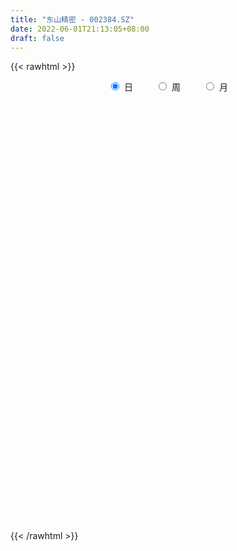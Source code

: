 ```yaml
---
title: "东山精密 - 002384.SZ"
date: 2022-06-01T21:13:05+08:00
draft: false
---
```

{{< rawhtml >}}
    <div style="text-align: center">
        <label style="padding: 1rem;"><input style="margin-right: .5rem" type="radio" name="period" value="D" checked onclick="period_change(this)">日</label>
        <label style="padding: 1rem;"><input style="margin-right: .5rem" type="radio" name="period" value="W" onclick="period_change(this)">周</label>
        <label style="padding: 1rem;"><input style="margin-right: .5rem" type="radio" name="period" value="M" onclick="period_change(this)">月</label>
    </div>
    <div id="chart" style="height: 700px;"></div> 
    <script type="text/javascript">
        const D_v = [198662.5,288540.78,619956.8100000001,341932.57,351159.33,335379.07,293529.84,438047.94,290719.96,234683.95,244932.87,282257.66,324638.08,291861.47,192128.04,180100.02,173925.7,169343.27,203703.72,229876.27,304266.25,228424.04,656226.0600000001,1272091.21,1155955.5900000001,498363.39,461861.97,376707.1,262296.78,492707.25,304086.35,341713.15,274698.94,421248.92,480503.87,577345.04,413811.19,280490.23,240449.95,208298.14,415980.15,373210.34,460531.13,315604.73,271796.13,280852.42,371122.35,310437.75,455924.62,344573.28,344700.44,269664.65,188102.22,218710.24,142734.32,199896.95,196031.15,419319.91,375969.08,282713.65,183970.27,207582.1,185273.47,138983.3,173350.88,159879.07,121913.71,150873.87,176352.4,207564.21,205069.52,223773.35,193091.39,118404.69,117046.01,137199.92,156657.14,344529.67,424513.58,207068.92,348498.73,232924.19,288911.59,212724.76,231740.36,256113.53,488830.3,659271.89,596842.5699999999,374669.69,339450.78,203796.68,242679.64,258232.59,294235.38,159215.34,261949.22,171520.7,220945.56,209111.1,123713.76,142311.97,133351.02,139741.89,758773.53,865487.95,391525.31,308675.87,476148.32,527787.61,387511.57,644764.54,2071194.75,1310198.98,798609.84,768593.0699999999,596826.09,537080.61,577327.7,385338.33,422400.62,471505.37,359431.94,467476.01,420356.97,252454.02,323451.87,395361.21,346885.72,279142.9,206881.94,300468.62,193224.59,272257.49,849153.37,622002.6899999999,674330.24,537715.34,365072.48,373879.3,546055.76,369861.45,353903.47,254749.39,384170.23,477643.97,387618.6,421954.11,327821.54,227137.97,283512.47,243772.88,193526.44,303053.96,383150.83,306030.94,140416.88,173472.21,232713.38,186703.65,160451.0,154509.99,212236.53,456028.16,259542.25,281695.18,184728.63,177905.0,103985.18,149468.84,160215.62,313693.68,227628.58,266645.17,204437.71,140624.61,184112.06,204315.94,114840.5,141129.8,170967.32,131310.66,438796.81,292686.2,281997.0,288682.55,186341.16,159082.47,195995.65,348184.44,380352.99,287495.21,273585.75,288129.07,250923.64,214336.01,219745.27,199783.21,307108.43,377876.36,468604.45,454819.71,261881.15,174324.38,317351.93,161520.64,142967.25,111291.29,296503.01,196090.14,165410.08,224432.21,260075.74,341143.43,215649.87,251272.77,218541.72,149861.87,154031.19,138928.51,140613.57,130238.03,208777.44,320877.35,277559.36,414785.2,322919.42,299697.57,311622.8,244112.57,165706.45,128366.51,175312.14,216580.1,386014.72,183188.87,133852.56,174193.83,208687.89,175633.06,144287.8,224540.62,149327.5,410351.3,266335.76,345155.4,205539.73,205124.09,672066.59,538458.27]
const D_histogram = [0.0,0.0336574359,0.1157789548,0.1513196165,0.1897391602,0.2173632711,0.2229396058,0.2437438976,0.2343474957,0.1983541228,0.1852305538,0.1708292812,0.1610726388,0.1054744089,0.0663649501,0.0058318209,-0.026863768,-0.0625638334,-0.0600338493,-0.0862448159,-0.0939720546,-0.1187041396,-0.0185359183,0.1420089436,0.2472007237,0.3027243348,0.2822390255,0.2285130778,0.1556163227,0.054476233,0.0011511378,-0.0600635311,-0.0942934293,-0.0892809503,-0.1226045448,-0.0674234626,-0.0579471217,-0.0939919492,-0.1158257187,-0.113354888,-0.0616343915,-0.0122484339,-0.0083681784,-0.0255362323,-0.081104021,-0.1033971975,-0.1232136592,-0.1956794911,-0.133526937,-0.0799348973,-0.0292302045,-0.0397243679,-0.03050023,-0.0578324957,-0.0739659839,-0.094191324,-0.1125155475,-0.0505736063,-0.0652604874,-0.1021692884,-0.1151007818,-0.14907778,-0.1877430178,-0.2090230074,-0.220367029,-0.1886485531,-0.1624427601,-0.1579264902,-0.1611380073,-0.1833355952,-0.1788375462,-0.1242501923,-0.0721168556,-0.045788202,-0.0196784853,0.0049701425,0.0331431282,0.1047305336,0.1657144621,0.1979706391,0.238158453,0.2098305334,0.2078499298,0.1684065704,0.1646020322,0.154241547,0.1967612079,0.184232041,0.2146556061,0.2112047637,0.1198512489,0.0602425655,0.0171366415,-0.0051087502,-0.0360757395,-0.0631455728,-0.1372639083,-0.179875355,-0.2249840482,-0.2081537302,-0.2007723363,-0.2158352818,-0.2009265128,-0.188615473,-0.0466837244,0.0185481917,0.0201189425,0.0225032167,0.0743607157,0.1141340065,0.1427116803,0.2894459515,0.4489180692,0.5604041607,0.6219284482,0.6360077598,0.5696604042,0.5067751461,0.4347996602,0.3465069639,0.2773527112,0.1644748508,0.0922755632,0.0619108411,0.005611038,-0.0595385949,-0.1311514141,-0.2250984328,-0.2848483575,-0.3308699688,-0.3478895215,-0.39099476,-0.4058177156,-0.4171663156,-0.3718228771,-0.2573757705,-0.1082196017,0.0021505155,0.0664651855,0.106686521,0.1811472997,0.1942567433,0.1403407941,0.0667046009,0.1005643868,0.129596947,0.1199632215,0.1392944735,0.0988683592,0.0464938837,-0.0266844214,-0.0413584934,-0.0535994571,-0.053340714,-0.1140624631,-0.1948844348,-0.2351224098,-0.2383434163,-0.3050810202,-0.3072420278,-0.3210827865,-0.3050489271,-0.2225722413,-0.243303793,-0.2881541729,-0.2966124498,-0.2958194877,-0.2375412331,-0.251045094,-0.2150867278,-0.2158915371,-0.1351817507,-0.1049440543,-0.1370433327,-0.0747547852,-0.0183037982,-0.0482012967,-0.0507711365,-0.0002242047,0.026082857,0.0651144554,0.0435566665,-0.0328155019,-0.1062807278,-0.0870385119,-0.117713073,-0.117809596,-0.1188884776,-0.1011102557,-0.1366701203,-0.1958275387,-0.2145356789,-0.254284561,-0.2783928625,-0.273568871,-0.2387528623,-0.2170518634,-0.2163393518,-0.2672550623,-0.23110398,-0.0677209955,-0.0078623746,0.0605704095,0.1051248356,0.1793626234,0.2047254087,0.1931908833,0.181668535,0.1384349484,0.1538574233,0.1180932147,0.0780170872,0.0218451333,0.0114481254,0.0111156033,-0.0575832639,-0.0581866046,-0.0593407527,-0.0255446693,-0.0194191307,0.0182257969,0.0404263321,0.0516906928,0.0458195116,0.0351550397,-0.0724849927,-0.1272476995,-0.1144364929,-0.0635110871,0.0355821399,0.0944962774,0.0993961218,0.1095244036,0.1247019056,0.1872748518,0.2164969023,0.2259808322,0.2054884788,0.2031895332,0.1959968517,0.1792854407,0.1972804148,0.197345112,0.1806128651,0.1397782116,0.1418182181,0.1371158727,0.127483365,0.2260178538,0.2552044518]
const D_fast = [0.0,0.0420717949,0.1531380525,0.2265086183,0.3123629521,0.3943278808,0.4556391169,0.5373793831,0.5865698552,0.600165013,0.6333490823,0.6616551301,0.6921666474,0.6629370198,0.6404187984,0.5813436245,0.5419320936,0.4905910698,0.4781125916,0.4303404211,0.3991201687,0.3447120488,0.4402462905,0.6362933883,0.8032853493,0.9344900442,0.9845644912,0.987966813,0.9539741385,0.8664531071,0.8134157963,0.7371852446,0.6793819891,0.6620742306,0.5980994998,0.6364247164,0.6314142768,0.571871462,0.5210812628,0.4952133716,0.5315252702,0.5778491193,0.5796373303,0.5560852182,0.4802414243,0.4320989484,0.3814790719,0.2600933672,0.288864187,0.3224725024,0.3658696441,0.3454443887,0.3470434692,0.3052530795,0.2706280953,0.2268549242,0.1804018138,0.2297003534,0.1986983505,0.1362472274,0.0945405386,0.0232940954,-0.0623068968,-0.1358426383,-0.2022784172,-0.2177220796,-0.2321269765,-0.2670923292,-0.3105883481,-0.3786198348,-0.4188311724,-0.3953063665,-0.3612022438,-0.3463206406,-0.3251305453,-0.2992393818,-0.2627806141,-0.1650105753,-0.0625980313,0.0191508055,0.1188782326,0.1430079463,0.1929898252,0.1956481084,0.2329940783,0.2611939798,0.3529039427,0.3864327861,0.4705202527,0.5198706012,0.4584798987,0.4139318566,0.375110093,0.3515875137,0.3116015895,0.2687453631,0.1603110504,0.072730765,-0.0286239403,-0.0638320547,-0.106643745,-0.1756655109,-0.21098837,-0.2458311985,-0.115570381,-0.045701417,-0.0391009305,-0.0310908522,0.0393568258,0.1076636182,0.171919212,0.3910149712,0.6627166061,0.9143037377,1.1313101373,1.3043913889,1.3804591344,1.4442676627,1.4809920919,1.4793261366,1.4795100617,1.407750914,1.3586205173,1.3437335053,1.2888364618,1.2088021802,1.1044015074,0.9541798805,0.8232178664,0.694478763,0.5904868299,0.4496329013,0.3333555169,0.2177153379,0.1701030572,0.2202062211,0.3423074895,0.4532152356,0.534146202,0.6010391677,0.7207867714,0.7824604008,0.76362965,0.7066696071,0.7656704897,0.8271022867,0.8474593665,0.9016142369,0.8859052124,0.8451542078,0.7653047974,0.740291102,0.714650274,0.7015738387,0.6123364738,0.4827933934,0.3837748159,0.3209679553,0.1779600964,0.0989885819,0.0048771265,-0.0553512459,-0.0285176203,-0.1100751203,-0.2269640434,-0.3095754328,-0.3827373427,-0.3838443963,-0.4601095307,-0.4779228465,-0.5327005401,-0.4857861913,-0.4817845085,-0.5481446201,-0.5045447689,-0.4526697314,-0.494617554,-0.509880178,-0.4593892974,-0.4265615214,-0.3712513092,-0.3819199314,-0.4664959753,-0.5665313831,-0.5690487952,-0.6291516246,-0.6587005465,-0.6895015475,-0.6970008896,-0.7667282843,-0.8748425874,-0.9471846472,-1.0505046696,-1.1442111867,-1.207779413,-1.2326516198,-1.2652135868,-1.3185859131,-1.4363153892,-1.4579403019,-1.3114875663,-1.253594539,-1.1700191526,-1.0991835175,-0.980105074,-0.9035609364,-0.866797741,-0.8329029556,-0.8415278051,-0.7876409743,-0.7938818793,-0.814453735,-0.8651644056,-0.8726993822,-0.8702530033,-0.9533476866,-0.9684976784,-0.9844870147,-0.9570770986,-0.9558063426,-0.9136049658,-0.8812978476,-0.8571108138,-0.851527117,-0.853402829,-0.9791641096,-1.0657387413,-1.0815366579,-1.0464890239,-0.9385002619,-0.8559620551,-0.8262131802,-0.7887037975,-0.7423508191,-0.63295916,-0.5496128839,-0.4836337459,-0.4527539797,-0.404255542,-0.3624490106,-0.3343390613,-0.2670239836,-0.2176230083,-0.189202039,-0.1950921395,-0.1575975785,-0.1280209557,-0.1057826222,0.04925633,0.1422440409]
const D_slow = [0.0,0.008414359,0.0373590977,0.0751890018,0.1226237919,0.1769646096,0.2326995111,0.2936354855,0.3522223594,0.4018108901,0.4481185286,0.4908258489,0.5310940086,0.5574626108,0.5740538483,0.5755118036,0.5687958616,0.5531549032,0.5381464409,0.5165852369,0.4930922233,0.4634161884,0.4587822088,0.4942844447,0.5560846256,0.6317657093,0.7023254657,0.7594537352,0.7983578158,0.8119768741,0.8122646585,0.7972487757,0.7736754184,0.7513551809,0.7207040446,0.703848179,0.6893613986,0.6658634113,0.6369069816,0.6085682596,0.5931596617,0.5900975532,0.5880055086,0.5816214506,0.5613454453,0.5354961459,0.5046927311,0.4557728583,0.4223911241,0.4024073997,0.3950998486,0.3851687566,0.3775436991,0.3630855752,0.3445940792,0.3210462482,0.2929173613,0.2802739598,0.2639588379,0.2384165158,0.2096413204,0.1723718754,0.1254361209,0.0731803691,0.0180886118,-0.0290735264,-0.0696842165,-0.109165839,-0.1494503408,-0.1952842396,-0.2399936262,-0.2710561742,-0.2890853881,-0.3005324386,-0.30545206,-0.3042095243,-0.2959237423,-0.2697411089,-0.2283124934,-0.1788198336,-0.1192802204,-0.066822587,-0.0148601046,0.027241538,0.0683920461,0.1069524328,0.1561427348,0.202200745,0.2558646466,0.3086658375,0.3386286497,0.3536892911,0.3579734515,0.3566962639,0.347677329,0.3318909358,0.2975749588,0.25260612,0.196360108,0.1443216754,0.0941285913,0.0401697709,-0.0100618573,-0.0572157255,-0.0688866566,-0.0642496087,-0.0592198731,-0.0535940689,-0.03500389,-0.0064703883,0.0292075317,0.1015690196,0.2137985369,0.3538995771,0.5093816891,0.6683836291,0.8107987301,0.9374925167,1.0461924317,1.1328191727,1.2021573505,1.2432760632,1.266344954,1.2818226643,1.2832254238,1.2683407751,1.2355529215,1.1792783133,1.1080662239,1.0253487317,0.9383763514,0.8406276614,0.7391732325,0.6348816536,0.5419259343,0.4775819916,0.4505270912,0.4510647201,0.4676810165,0.4943526467,0.5396394716,0.5882036575,0.623288856,0.6399650062,0.6651061029,0.6975053397,0.727496145,0.7623197634,0.7870368532,0.7986603241,0.7919892188,0.7816495954,0.7682497311,0.7549145526,0.7263989369,0.6776778282,0.6188972257,0.5593113716,0.4830411166,0.4062306096,0.325959913,0.2496976812,0.1940546209,0.1332286727,0.0611901295,-0.012962983,-0.0869178549,-0.1463031632,-0.2090644367,-0.2628361187,-0.316809003,-0.3506044406,-0.3768404542,-0.4111012874,-0.4297899837,-0.4343659332,-0.4464162574,-0.4591090415,-0.4591650927,-0.4526443784,-0.4363657646,-0.4254765979,-0.4336804734,-0.4602506553,-0.4820102833,-0.5114385516,-0.5408909506,-0.57061307,-0.5958906339,-0.630058164,-0.6790150486,-0.7326489684,-0.7962201086,-0.8658183242,-0.934210542,-0.9938987576,-1.0481617234,-1.1022465613,-1.1690603269,-1.2268363219,-1.2437665708,-1.2457321644,-1.2305895621,-1.2043083532,-1.1594676973,-1.1082863451,-1.0599886243,-1.0145714906,-0.9799627535,-0.9414983976,-0.911975094,-0.8924708222,-0.8870095388,-0.8841475075,-0.8813686067,-0.8957644227,-0.9103110738,-0.925146262,-0.9315324293,-0.936387212,-0.9318307627,-0.9217241797,-0.9088015065,-0.8973466286,-0.8885578687,-0.9066791169,-0.9384910418,-0.967100165,-0.9829779368,-0.9740824018,-0.9504583325,-0.925609302,-0.8982282011,-0.8670527247,-0.8202340117,-0.7661097862,-0.7096145781,-0.6582424584,-0.6074450751,-0.5584458622,-0.513624502,-0.4643043983,-0.4149681203,-0.3698149041,-0.3348703512,-0.2994157966,-0.2651368285,-0.2332659872,-0.1767615238,-0.1129604108]
const D_data = [['2021-05-21', 16.459, 16.0709, 16.051, 16.5585],['2021-05-24', 16.041, 16.5983, 15.9714, 16.6381],['2021-05-25', 16.6679, 17.5834, 16.658, 17.7924],['2021-05-26', 17.872, 17.4342, 17.3645, 17.872],['2021-05-27', 17.5237, 17.8222, 17.3744, 17.8919],['2021-05-28', 17.7327, 18.0511, 17.6531, 18.1904],['2021-05-31', 18.2103, 18.071, 17.9018, 18.3795],['2021-06-01', 17.9417, 18.5586, 17.6929, 18.7079],['2021-06-02', 18.4691, 18.4492, 18.3297, 18.7676],['2021-06-03', 18.489, 18.2203, 18.1904, 18.6482],['2021-06-04', 18.1904, 18.5885, 18.071, 18.7079],['2021-06-07', 18.688, 18.7079, 18.6581, 19.4045],['2021-06-08', 18.7477, 18.9069, 18.6084, 19.3248],['2021-06-09', 18.9169, 18.3397, 18.1208, 18.9467],['2021-06-10', 18.3397, 18.4392, 18.2203, 18.5288],['2021-06-11', 18.3894, 18.0113, 17.9218, 18.5288],['2021-06-15', 17.9118, 18.1805, 17.8919, 18.5387],['2021-06-16', 18.3098, 18.0014, 17.9715, 18.5487],['2021-06-17', 18.2004, 18.4193, 18.0014, 18.4989],['2021-06-18', 18.3994, 18.0113, 17.9417, 18.4591],['2021-06-21', 17.9218, 18.1506, 17.5237, 18.2203],['2021-06-22', 18.1805, 17.8322, 17.7924, 18.2004],['2021-06-23', 17.7725, 19.6134, 17.7526, 19.6134],['2021-06-24', 20.1309, 21.1956, 19.703, 21.3449],['2021-06-25', 20.9966, 21.4544, 20.7777, 22.4196],['2021-06-28', 21.7131, 21.5738, 21.3051, 21.7728],['2021-06-29', 21.5738, 21.0464, 20.9568, 21.5738],['2021-06-30', 21.126, 20.7379, 20.5687, 21.2951],['2021-07-01', 20.9966, 20.4195, 20.4095, 21.116],['2021-07-02', 20.4195, 19.7925, 19.6035, 20.5787],['2021-07-05', 19.8522, 20.111, 19.6134, 20.3],['2021-07-06', 19.9518, 19.7925, 19.4144, 20.2304],['2021-07-07', 19.6831, 19.9219, 19.504, 20.1508],['2021-07-08', 20.1508, 20.3697, 20.111, 20.8175],['2021-07-09', 20.6881, 19.8323, 19.7627, 20.7279],['2021-07-12', 19.8323, 21.0265, 19.8323, 21.1459],['2021-07-13', 20.8971, 20.6782, 20.2801, 20.8971],['2021-07-14', 20.6782, 20.0712, 20.0513, 20.6782],['2021-07-15', 19.8821, 20.101, 19.494, 20.2901],['2021-07-16', 20.05, 20.35, 19.81, 20.38],['2021-07-19', 20.15, 21.13, 20.1, 21.29],['2021-07-20', 20.76, 21.43, 20.7, 21.59],['2021-07-21', 21.36, 21.08, 20.81, 21.94],['2021-07-22', 21.03, 20.85, 20.64, 21.4],['2021-07-23', 20.75, 20.21, 20.15, 20.88],['2021-07-26', 20.35, 20.42, 19.8, 20.66],['2021-07-27', 20.49, 20.32, 20.2, 21.19],['2021-07-28', 19.91, 19.35, 18.92, 20.1],['2021-07-29', 19.79, 20.94, 19.78, 21.09],['2021-07-30', 20.9, 21.12, 20.51, 21.29],['2021-08-02', 20.89, 21.38, 20.7, 21.45],['2021-08-03', 21.39, 20.75, 20.57, 21.39],['2021-08-04', 20.61, 21.02, 20.6, 21.05],['2021-08-05', 20.86, 20.53, 20.35, 20.99],['2021-08-06', 20.41, 20.55, 20.12, 20.66],['2021-08-09', 20.5, 20.38, 20.18, 20.68],['2021-08-10', 20.35, 20.26, 19.95, 20.52],['2021-08-11', 20.14, 21.36, 20.0, 21.66],['2021-08-12', 20.9, 20.52, 20.38, 20.95],['2021-08-13', 20.3, 20.07, 19.99, 20.42],['2021-08-16', 20.15, 20.18, 20.0, 20.36],['2021-08-17', 20.1, 19.71, 19.62, 20.28],['2021-08-18', 19.65, 19.34, 19.24, 19.84],['2021-08-19', 19.34, 19.25, 19.16, 19.62],['2021-08-20', 19.26, 19.12, 18.91, 19.38],['2021-08-23', 19.12, 19.55, 19.12, 19.75],['2021-08-24', 19.85, 19.49, 19.4, 19.88],['2021-08-25', 19.5, 19.16, 19.1, 19.54],['2021-08-26', 19.12, 18.92, 18.87, 19.33],['2021-08-27', 18.9, 18.45, 18.41, 18.9],['2021-08-30', 18.43, 18.56, 18.15, 18.74],['2021-08-31', 18.55, 19.19, 18.43, 19.24],['2021-09-01', 19.31, 19.33, 19.09, 19.46],['2021-09-02', 19.2, 19.13, 19.01, 19.43],['2021-09-03', 19.12, 19.2, 19.09, 19.5],['2021-09-06', 19.11, 19.27, 19.0, 19.35],['2021-09-07', 19.26, 19.43, 19.1, 19.5],['2021-09-08', 19.43, 20.26, 19.35, 20.3],['2021-09-09', 20.3, 20.56, 20.02, 21.25],['2021-09-10', 20.47, 20.57, 20.26, 20.69],['2021-09-13', 20.52, 21.02, 20.45, 21.2],['2021-09-14', 20.98, 20.36, 20.25, 21.11],['2021-09-15', 20.37, 20.77, 19.9, 21.07],['2021-09-16', 20.81, 20.34, 20.3, 20.96],['2021-09-17', 20.16, 20.81, 20.15, 20.98],['2021-09-22', 20.52, 20.83, 20.5, 21.25],['2021-09-23', 20.85, 21.74, 20.81, 21.88],['2021-09-24', 21.76, 21.31, 21.26, 22.4],['2021-09-27', 21.46, 22.09, 21.46, 22.22],['2021-09-28', 21.88, 21.95, 21.4, 22.09],['2021-09-29', 21.58, 20.77, 20.73, 21.67],['2021-09-30', 20.89, 20.88, 20.78, 21.42],['2021-10-08', 21.18, 20.89, 20.63, 21.62],['2021-10-11', 20.91, 21.03, 20.85, 21.47],['2021-10-12', 20.99, 20.81, 20.05, 20.99],['2021-10-13', 20.76, 20.71, 20.15, 20.8],['2021-10-14', 20.59, 19.81, 19.78, 20.59],['2021-10-15', 19.8, 19.8, 19.6, 19.95],['2021-10-18', 19.79, 19.4, 18.99, 19.79],['2021-10-19', 19.31, 19.95, 19.25, 20.15],['2021-10-20', 19.86, 19.75, 19.68, 20.09],['2021-10-21', 19.7, 19.29, 19.25, 19.89],['2021-10-22', 19.28, 19.5, 19.21, 19.88],['2021-10-25', 19.36, 19.38, 19.21, 19.65],['2021-10-26', 20.29, 21.32, 20.09, 21.32],['2021-10-27', 21.7, 20.9, 20.59, 22.05],['2021-10-28', 20.84, 20.29, 20.23, 21.1],['2021-10-29', 20.43, 20.32, 20.25, 20.67],['2021-11-01', 20.43, 21.12, 20.43, 21.28],['2021-11-02', 21.15, 21.29, 21.05, 21.98],['2021-11-03', 21.42, 21.44, 21.0, 21.57],['2021-11-04', 21.4, 23.58, 21.31, 23.58],['2021-11-05', 24.75, 24.89, 24.73, 25.94],['2021-11-08', 24.51, 25.47, 24.3, 25.85],['2021-11-09', 25.67, 25.85, 25.04, 26.11],['2021-11-10', 25.84, 26.05, 25.47, 26.72],['2021-11-11', 25.46, 25.49, 25.25, 26.02],['2021-11-12', 25.56, 25.74, 25.4, 26.5],['2021-11-15', 25.94, 25.78, 25.4, 26.44],['2021-11-16', 25.77, 25.61, 25.5, 26.4],['2021-11-17', 25.66, 25.84, 25.27, 26.1],['2021-11-18', 25.62, 25.15, 24.99, 26.14],['2021-11-19', 25.25, 25.44, 25.05, 26.18],['2021-11-22', 25.56, 25.93, 25.31, 26.13],['2021-11-23', 25.89, 25.58, 25.15, 26.0],['2021-11-24', 25.56, 25.3, 25.1, 25.76],['2021-11-25', 25.14, 24.95, 24.5, 25.28],['2021-11-26', 24.8, 24.25, 23.9, 25.13],['2021-11-29', 23.99, 24.22, 23.63, 24.4],['2021-11-30', 24.25, 24.01, 23.87, 24.4],['2021-12-01', 24.14, 24.07, 23.68, 24.3],['2021-12-02', 24.0, 23.41, 23.26, 24.12],['2021-12-03', 23.46, 23.4, 23.22, 23.74],['2021-12-06', 23.6, 23.14, 22.93, 23.67],['2021-12-07', 23.38, 23.71, 23.15, 24.48],['2021-12-08', 23.71, 24.83, 23.7, 25.44],['2021-12-09', 25.0, 25.9, 24.52, 26.05],['2021-12-10', 25.68, 26.14, 25.49, 26.34],['2021-12-13', 25.82, 26.13, 25.6, 26.39],['2021-12-14', 25.87, 26.25, 25.68, 26.45],['2021-12-15', 26.0, 27.18, 26.0, 28.0],['2021-12-16', 27.24, 26.88, 26.5, 27.68],['2021-12-17', 26.76, 26.15, 25.72, 26.93],['2021-12-20', 25.78, 25.73, 25.46, 26.22],['2021-12-21', 25.82, 27.13, 25.61, 27.7],['2021-12-22', 27.13, 27.43, 26.97, 28.11],['2021-12-23', 27.46, 27.2, 27.09, 28.08],['2021-12-24', 27.33, 27.8, 27.31, 28.37],['2021-12-27', 27.96, 27.2, 26.89, 28.39],['2021-12-28', 27.0, 26.97, 26.78, 27.76],['2021-12-29', 27.31, 26.49, 26.11, 27.35],['2021-12-30', 26.35, 27.07, 26.35, 27.15],['2021-12-31', 27.06, 27.1, 26.61, 27.3],['2022-01-04', 27.12, 27.29, 26.39, 27.49],['2022-01-05', 26.9, 26.4, 26.05, 28.27],['2022-01-06', 25.93, 25.74, 25.3, 26.22],['2022-01-07', 25.64, 25.84, 25.6, 26.31],['2022-01-10', 25.45, 26.08, 25.13, 26.41],['2022-01-11', 26.03, 24.95, 24.79, 26.05],['2022-01-12', 24.95, 25.39, 24.9, 25.48],['2022-01-13', 25.52, 25.0, 24.91, 25.52],['2022-01-14', 24.81, 25.17, 24.8, 25.5],['2022-01-17', 25.12, 26.09, 25.04, 26.43],['2022-01-18', 26.26, 24.8, 24.47, 26.29],['2022-01-19', 24.8, 24.12, 23.9, 24.98],['2022-01-20', 23.05, 24.2, 23.05, 24.45],['2022-01-21', 24.01, 24.05, 23.51, 24.54],['2022-01-24', 24.2, 24.7, 23.88, 25.11],['2022-01-25', 24.6, 23.7, 23.66, 24.88],['2022-01-26', 24.0, 24.16, 23.53, 24.45],['2022-01-27', 24.15, 23.58, 23.57, 24.5],['2022-01-28', 24.34, 24.63, 23.58, 25.15],['2022-02-07', 25.06, 24.15, 23.97, 25.6],['2022-02-08', 24.19, 23.21, 22.5, 24.19],['2022-02-09', 23.26, 24.33, 23.03, 24.42],['2022-02-10', 24.27, 24.48, 24.16, 24.96],['2022-02-11', 24.38, 23.38, 23.23, 24.38],['2022-02-14', 23.18, 23.53, 22.69, 24.13],['2022-02-15', 23.54, 24.24, 23.41, 24.3],['2022-02-16', 24.25, 24.09, 24.02, 24.8],['2022-02-17', 24.09, 24.4, 23.56, 24.54],['2022-02-18', 24.01, 23.67, 23.6, 24.24],['2022-02-21', 23.32, 22.66, 22.19, 23.73],['2022-02-22', 22.43, 22.17, 21.51, 22.44],['2022-02-23', 22.1, 23.04, 22.06, 23.25],['2022-02-24', 22.94, 22.23, 21.93, 23.07],['2022-02-25', 22.54, 22.36, 22.28, 23.11],['2022-02-28', 22.51, 22.17, 21.88, 22.54],['2022-03-01', 22.18, 22.28, 22.1, 22.74],['2022-03-02', 22.13, 21.38, 21.16, 22.21],['2022-03-03', 21.5, 20.6, 20.52, 21.53],['2022-03-04', 20.31, 20.63, 20.29, 20.75],['2022-03-07', 20.33, 19.91, 19.78, 20.57],['2022-03-08', 20.16, 19.6, 19.17, 20.34],['2022-03-09', 19.6, 19.56, 18.77, 19.99],['2022-03-10', 20.1, 19.7, 19.68, 20.35],['2022-03-11', 19.3, 19.36, 18.81, 19.55],['2022-03-14', 19.0, 18.83, 18.78, 19.44],['2022-03-15', 18.83, 17.69, 17.48, 18.91],['2022-03-16', 18.2, 18.37, 17.12, 18.41],['2022-03-17', 18.61, 20.21, 18.56, 20.21],['2022-03-18', 19.65, 19.31, 19.08, 20.2],['2022-03-21', 19.4, 19.61, 19.31, 19.92],['2022-03-22', 19.62, 19.51, 19.44, 19.85],['2022-03-23', 19.6, 20.15, 19.57, 20.39],['2022-03-24', 20.04, 19.8, 19.66, 20.04],['2022-03-25', 19.97, 19.38, 19.31, 20.0],['2022-03-28', 19.18, 19.32, 19.0, 19.64],['2022-03-29', 19.43, 18.76, 18.56, 19.56],['2022-03-30', 19.03, 19.4, 18.96, 19.54],['2022-03-31', 19.39, 18.68, 18.68, 19.39],['2022-04-01', 18.68, 18.37, 18.28, 18.86],['2022-04-06', 18.18, 17.82, 17.52, 18.18],['2022-04-07', 17.81, 18.1, 17.61, 18.81],['2022-04-08', 18.2, 18.08, 17.49, 18.25],['2022-04-11', 18.14, 16.89, 16.8, 18.18],['2022-04-12', 16.98, 17.38, 16.67, 17.41],['2022-04-13', 17.16, 17.19, 17.04, 17.5],['2022-04-14', 17.25, 17.55, 17.18, 17.66],['2022-04-15', 17.45, 17.16, 17.06, 17.63],['2022-04-18', 17.04, 17.54, 16.82, 17.73],['2022-04-19', 17.55, 17.4, 17.2, 17.81],['2022-04-20', 17.41, 17.26, 17.18, 17.85],['2022-04-21', 17.23, 16.97, 16.8, 18.1],['2022-04-22', 17.2, 16.77, 16.28, 17.39],['2022-04-25', 16.2, 15.09, 15.09, 16.43],['2022-04-26', 15.09, 15.1, 14.7, 15.67],['2022-04-27', 14.8, 15.6, 14.53, 15.74],['2022-04-28', 15.43, 16.04, 15.35, 16.51],['2022-04-29', 16.11, 16.9, 15.97, 17.05],['2022-05-05', 16.85, 16.74, 16.63, 17.1],['2022-05-06', 16.06, 16.18, 16.01, 16.43],['2022-05-09', 16.18, 16.24, 16.05, 16.61],['2022-05-10', 16.21, 16.34, 15.85, 16.74],['2022-05-11', 16.48, 17.15, 16.4, 17.97],['2022-05-12', 17.22, 17.03, 16.85, 17.37],['2022-05-13', 17.19, 16.96, 16.73, 17.33],['2022-05-16', 17.04, 16.63, 16.59, 17.26],['2022-05-17', 16.65, 16.87, 16.23, 16.91],['2022-05-18', 16.9, 16.86, 16.78, 17.15],['2022-05-19', 16.53, 16.75, 16.46, 16.78],['2022-05-20', 16.7, 17.27, 16.64, 17.28],['2022-05-23', 17.3, 17.19, 16.93, 17.3],['2022-05-24', 16.94, 17.03, 16.9, 17.69],['2022-05-25', 16.92, 16.65, 16.4, 17.14],['2022-05-26', 16.66, 17.15, 16.14, 17.75],['2022-05-27', 17.26, 17.13, 16.97, 17.55],['2022-05-30', 17.26, 17.1, 16.86, 17.29],['2022-05-31', 17.18, 18.81, 16.97, 18.81],['2022-06-01', 18.76, 18.46, 18.38, 19.06]]
const W_v = [239276.84,233347.37,263639.55,623579.21,387541.27,431419.0600000001,438230.25,366933.8800000001,145828.05,236588.17,210336.8,259333.38,343213.86,237361.55,279235.03,232638.76,252527.83,154548.27,115699.17,335581.35,235583.04,275333.54,206809.05,273910.25,243538.71,311645.76,465107.38,414616.48,266386.11,354911.46,428840.39,332098.13,353815.28,202700.43,182624.8,263743.49,267769.37,340622.87,380229.78,386715.16,554243.73,117930.83,694086.4300000001,625244.11,427360.41,442053.26,357403.62,342419.1,334691.88,258827.51,571199.14,317055.59,415766.73,289224.57,412164.88,345646.27,402427.33,823350.7399999999,844667.8699999999,1355861.8599999999,1588250.1500000001,738289.1199999999,967019.98,1691717.8400000001,1710844.4199999999,1324325.6800000002,1468320.29,1293252.1399999999,1697411.6000000001,881939.09,2220441.4399999999,1895328.75,1265612.1699999999,1564490.04,1314153.0,1917508.1699999999,1717792.3900000001,1788217.3999999999,3485862.9099999997,3980046.0299999993,3476108.5800000001,3279091.9099999997,3448810.2600000002,2378371.6500000004,2502269.6699999999,2129981.8900000001,1465989.5600000001,1478795.22,1963855.0600000001,1886454.2999999998,465955.34,1821278.5699999998,2269249.2400000002,2872002.7800000003,1865607.8700000001,2499115.0999999996,2378198.7199999997,3072832.9699999997,2580435.4399999999,2790481.54,1470437.75,2053977.4100000001,4385511.1200000001,3625157.9300000002,3536596.9400000004,4293721.1799999997,2785734.5699999998,2625012.2999999998,3466063.5700000003,1945935.2200000002,2406994.0700000003,3416078.6799999997,434862.76,1858223.6600000001,1898462.6399999999,2177319.0899999999,2425436.9499999997,1697087.8899999999,1942119.03,1525286.3799999999,1087155.5700000001,1918494.97,2287590.1299999999,2229629.2000000002,1839084.1600000001,2280281.8300000001,2224153.8099999996,1517353.9400000002,2479471.8200000003,2383030.7999999998,3962503.3599999994,3441748.0899999999,3958149.1299999999,3472649.4699999997,3247454.6799999997,3539692.5500000003,2871382.7699999996,2835700.02,2107668.4400000004,2327096.9399999995,2011519.9300000002,2396784.73,1435679.9199999999,1934779.52,2064822.1900000002,1427410.74,3447023.7600000002,3598638.3900000001,2550165.7400000002,1288385.8200000001,2343343.7400000002,4306031.3399999999,3056661.3500000001,2571288.6200000001,2515178.3399999999,2615195.4699999997,1769464.24,1636166.6899999999,2955111.1000000001,1711887.03,1318645.4400000002,1104245.6699999999,733286.4399999999,1027573.55,427815.54,1513184.9399999999,1433018.3399999999,1951663.2200000002,1182586.5699999998,2835253.1699999999,1104485.2,1311717.7000000002,2798268.02,2032343.5100000002,1740226.6000000001,2159612.0100000002,1645207.9399999999,2687681.3399999999,2593837.8799999999,3244427.0899999999,1695714.1899999999,1569341.25,1398610.3300000001,790015.91,1362477.9399999999,1073977.6699999999,1496321.9600000002,1535075.0100000002,1007564.7699999999,835164.3199999999,602035.58,917060.33,1372297.0,1469071.4500000002,477432.28,906921.3100000001,1140301.49,1936968.5600000003,1501914.5600000001,1270985.27,776848.96,3616963.1500000004,2091936.49,1822251.23,1720394.5499999998,1837122.48,1762910.4200000002,1163911.8700000001,1473930.7400000002,889160.0199999999,816583.26,857384.96,1269969.23,1314799.6299999999,1404215.72,1514759.72,242679.64,1145153.23,829433.41,2464204.5500000003,4107406.79,4011308.5899999994,2216003.96,1859100.0800000001,1326603.7700000003,2955459.1299999999,2008772.46,1926136.2999999998,1275771.2999999998,1132652.6099999999,907850.23,1394230.75,905268.3200000001,1023448.1299999999,762564.2200000001,1488503.72,1371110.76,1246719.74,1808192.1599999999,1058045.3500000001,993726.7299999999,816869.0399999999,912636.0600000001,1078065.75,1593137.5600000001,294072.96,1094948.3899999999,927343.2000000001,1376709.6899999999,1415648.95]
const W_histogram = [0.0,-0.0281818803,-0.0750068421,-0.0392044908,-0.0030250194,0.0680877973,0.1736142604,0.1795474012,0.189626472,0.2127031167,0.1867105123,0.1838934654,0.1532751124,0.1451798085,0.047833794,0.0030023757,0.0106729158,-0.0236190668,-0.0335722665,0.0383600291,0.092141005,0.2223729975,0.2623821315,0.2019261296,0.1400940584,0.1821043222,0.2285414846,0.2916204724,0.4016894654,0.4338466068,0.4750840445,0.3626702829,0.1703767868,0.0656179838,0.0303262466,-0.1174331219,-0.1707247981,-0.2575539131,-0.1839749872,-0.1508777231,-0.3002215219,-0.4333897387,-0.588419736,-0.6197680923,-0.7085513623,-0.5939706089,-0.564425708,-0.5779248332,-0.5006704596,-0.4388694605,-0.3136697866,-0.2021382316,-0.0923512242,-0.0910234772,-0.0456209982,-0.1116115327,-0.1208519474,-0.0635960329,-0.0640422254,-0.2402271639,-0.3511076565,-0.3967344019,-0.5119904805,-0.5277228814,-0.4556527078,-0.3116843083,-0.2357254284,-0.1331179939,-0.1023503326,-0.0636110327,0.0376787124,0.0716080689,0.0556764793,0.0705428155,-0.0157387435,-0.0015062433,-0.0154457659,0.014426332,0.084710307,0.2675012324,0.5631010895,0.7343088292,0.8384015394,0.8709219033,0.9592405908,1.0143685514,1.0308490783,0.9022767381,0.8910818306,0.6769458292,0.5109634036,0.2555999312,-0.0543605279,-0.3183064463,-0.4604366125,-0.5328907394,-0.5383193471,-0.425616912,-0.3664805221,-0.2774189329,-0.2678576693,-0.2624888636,-0.1133523534,-0.0011823813,0.1344238872,0.3353402718,0.5188040406,0.5366264644,0.722956895,0.7530943798,0.7688799179,0.5639020768,0.3631313216,0.2254104689,0.0648184876,0.0154334276,-0.0035344785,-0.0195446327,-0.063883539,-0.2141614277,-0.2804732018,-0.2184058866,-0.1014565035,-0.0054470878,0.0502276032,0.3552461236,0.5100489883,0.6108616074,0.705395322,0.5884747472,0.574552164,0.8293660253,0.6047205985,0.519750203,0.2181471068,-0.2432291373,-0.6285044878,-0.8417502467,-0.9499262839,-0.8817090479,-0.9060920108,-0.6073519072,-0.4132327201,-0.2203850103,-0.3092621292,-0.3975641871,-0.1008810523,0.0147962634,0.1738514146,0.2746519443,0.3027288613,0.4778720088,0.3113459801,0.0314089638,0.0550633342,-0.0835448198,-0.1785980151,-0.23460566,-0.2353683869,-0.2587151284,-0.3433006479,-0.3594423984,-0.4554958546,-0.4190177864,-0.308042188,-0.3631574745,-0.4030781953,-0.3980763854,-0.289970004,-0.2073403626,-0.1769319061,-0.1709174972,0.0167525765,0.0270709547,-0.0419864162,-0.0421307959,-0.0732811604,-0.0941261262,-0.0989402201,-0.2418408004,-0.4384750094,-0.6085840585,-0.5663281818,-0.4909609716,-0.4840365377,-0.4278261527,-0.4887553145,-0.5800599733,-0.6004641069,-0.5498678904,-0.4923601042,-0.4133631723,-0.3399677246,-0.3284155492,-0.3611878966,-0.3468124192,-0.3104621765,-0.1269131486,0.0474884182,0.1357747116,0.201983604,0.4701542664,0.5239919539,0.5480718594,0.5814871501,0.5757037903,0.6113510507,0.5752539977,0.5005137356,0.3743355928,0.239547409,0.1965035431,0.2523387492,0.294533377,0.341887734,0.329864057,0.3085816248,0.2117088944,0.122469285,0.1138887071,0.3953701194,0.6055982091,0.6853749986,0.6208455802,0.4895335381,0.5512367026,0.5552048754,0.6261734001,0.5840174742,0.4360982318,0.2663012284,0.0623678046,-0.0439232595,-0.2001282458,-0.2806944529,-0.4110968276,-0.5917660846,-0.7637657887,-0.8417167498,-0.8470569001,-0.8735985243,-0.8640976402,-0.870739737,-0.851343798,-0.7815189199,-0.7362102698,-0.6112386028,-0.4714880871,-0.3574437603,-0.1708633142]
const W_fast = [0.0,-0.0352273504,-0.1008040227,-0.0748027942,-0.0393795776,0.0487551885,0.1976852167,0.2485052078,0.3059908965,0.3822433205,0.4029283441,0.4460846636,0.4537850886,0.4819847369,0.3965971709,0.3525163465,0.3628551155,0.3226583663,0.3043120999,0.3858344028,0.4626506299,0.6484758719,0.7540805387,0.7441060692,0.7172975126,0.8048338569,0.9084063905,1.0443904964,1.2548818557,1.3955006489,1.5555090977,1.5337629068,1.3840636074,1.2957093004,1.2679991247,1.0908814758,0.9949086001,0.8436910068,0.8712761859,0.8666540192,0.6422548399,0.4007391885,0.0986042571,-0.0876861222,-0.3536072328,-0.3875191317,-0.4990806577,-0.6570609912,-0.7049742326,-0.7528905985,-0.7061083713,-0.6451113743,-0.5584121729,-0.5798402952,-0.5458430657,-0.6397364834,-0.679189885,-0.6378329787,-0.6542897275,-0.890531457,-1.0891888637,-1.2339992096,-1.4772529084,-1.6249160295,-1.666759033,-1.6007117105,-1.5836841876,-1.5143562516,-1.5091761736,-1.4863396318,-1.3756302086,-1.3237988349,-1.3258113046,-1.2933092646,-1.3835255094,-1.3696695701,-1.3874705342,-1.3539918533,-1.2625303015,-1.012864068,-0.5764889385,-0.2217039915,0.0919891035,0.3422399433,0.6703687784,0.9790888769,1.2532816734,1.3502785177,1.5618540678,1.5169545237,1.478712949,1.2872494594,0.9636988684,0.6201763384,0.362937019,0.1572602073,0.0172517628,0.0235499699,-0.0089337707,0.0107730853,-0.0466300684,-0.1068834787,0.0139149432,0.12578932,0.2950015603,0.5797530128,0.8929177917,1.0448968317,1.411966486,1.6303775658,1.8383830834,1.7743807614,1.6643928367,1.5830246012,1.4386372418,1.3931105387,1.3732590129,1.3523627006,1.2920529095,1.0882346639,0.9518045893,0.959270433,1.0508556901,1.1455033339,1.2137349257,1.607564977,1.8898800888,2.1434081098,2.4142906549,2.4444887668,2.5742042247,3.0363595922,2.9628943151,3.0078614704,2.7607951508,2.2386116224,1.69621015,1.2725268294,0.9268692213,0.7746591953,0.5237532296,0.6706553565,0.7614663635,0.8992178207,0.7330251696,0.5453320649,0.8167949366,0.9361713182,1.138689323,1.3081528387,1.4119119711,1.7065231208,1.6178335871,1.3457488118,1.3831690157,1.2236746567,1.0839719577,0.9693128978,0.9097080741,0.8216825505,0.6512718691,0.545269519,0.3353420992,0.2670657207,0.3010307721,0.155126117,0.0144358474,-0.0800814391,-0.0444675587,-0.013673008,-0.0274975279,-0.0642124934,0.1276457245,0.1447318413,0.0651778663,0.0545007877,0.0050301331,-0.0393463642,-0.0688955132,-0.2722562936,-0.578509255,-0.9007643187,-1.0000904874,-1.0474635201,-1.1615482207,-1.2122943739,-1.3954123643,-1.6317320164,-1.8022521768,-1.8891229329,-1.9547051727,-1.9790490339,-1.9906455173,-2.0611972292,-2.1842665507,-2.2565941781,-2.2978594796,-2.1460387389,-1.9597650674,-1.8375350962,-1.7208303028,-1.3351210738,-1.1502853977,-0.9891875274,-0.8104004492,-0.6722578614,-0.4837728384,-0.376056392,-0.3256682201,-0.3582624647,-0.4331637963,-0.4270817764,-0.308161883,-0.1923339109,-0.0595076204,0.0109347169,0.0667976909,0.022852184,-0.0357701041,-0.0158785053,0.3644454369,0.7260730789,0.977193618,1.0678755946,1.0589469371,1.2584592773,1.4012286689,1.6287405436,1.7325889862,1.6936943018,1.5904726055,1.4021311328,1.2848592538,1.0786222061,0.9278823858,0.6947058042,0.366095026,0.0031538747,-0.2852262738,-0.5023306491,-0.7472719044,-0.9537954303,-1.1781224613,-1.3715624719,-1.4971173237,-1.635861241,-1.6636992248,-1.6418207308,-1.6171373441,-1.4732727266]
const W_slow = [0.0,-0.0070454701,-0.0257971806,-0.0355983033,-0.0363545582,-0.0193326088,0.0240709563,0.0689578066,0.1163644246,0.1695402037,0.2162178318,0.2621911982,0.3005099763,0.3368049284,0.3487633769,0.3495139708,0.3521821998,0.3462774331,0.3378843664,0.3474743737,0.370509625,0.4261028743,0.4916984072,0.5421799396,0.5772034542,0.6227295347,0.6798649059,0.752770024,0.8531923903,0.961654042,1.0804250532,1.1710926239,1.2136868206,1.2300913166,1.2376728782,1.2083145977,1.1656333982,1.1012449199,1.0552511731,1.0175317423,0.9424763618,0.8341289272,0.6870239932,0.5320819701,0.3549441295,0.2064514773,0.0653450503,-0.079136158,-0.2043037729,-0.3140211381,-0.3924385847,-0.4429731426,-0.4660609487,-0.488816818,-0.5002220675,-0.5281249507,-0.5583379376,-0.5742369458,-0.5902475021,-0.6503042931,-0.7380812072,-0.8372648077,-0.9652624278,-1.0971931482,-1.2111063251,-1.2890274022,-1.3479587593,-1.3812382578,-1.4068258409,-1.4227285991,-1.413308921,-1.3954069038,-1.3814877839,-1.3638520801,-1.3677867659,-1.3681633268,-1.3720247683,-1.3684181853,-1.3472406085,-1.2803653004,-1.139590028,-0.9560128207,-0.7464124359,-0.5286819601,-0.2888718124,-0.0352796745,0.2224325951,0.4480017796,0.6707722372,0.8400086945,0.9677495454,1.0316495282,1.0180593963,0.9384827847,0.8233736315,0.6901509467,0.5555711099,0.4491668819,0.3575467514,0.2881920182,0.2212276009,0.1556053849,0.1272672966,0.1269717013,0.1605776731,0.244412741,0.3741137512,0.5082703673,0.689009591,0.877283186,1.0695031655,1.2104786846,1.3012615151,1.3576141323,1.3738187542,1.3776771111,1.3767934915,1.3719073333,1.3559364485,1.3023960916,1.2322777912,1.1776763195,1.1523121936,1.1509504217,1.1635073225,1.2523188534,1.3798311005,1.5325465023,1.7088953328,1.8560140196,1.9996520606,2.206993567,2.3581737166,2.4881112673,2.542648044,2.4818407597,2.3247146378,2.1142770761,1.8767955051,1.6563682432,1.4298452404,1.2780072637,1.1746990836,1.1196028311,1.0422872988,0.942896252,0.9176759889,0.9213750548,0.9648379084,1.0335008945,1.1091831098,1.228651112,1.306487607,1.314339848,1.3281056815,1.3072194766,1.2625699728,1.2039185578,1.1450764611,1.080397679,0.994572517,0.9047119174,0.7908379537,0.6860835071,0.6090729601,0.5182835915,0.4175140427,0.3179949463,0.2455024453,0.1936673547,0.1494343781,0.1067050038,0.110893148,0.1176608866,0.1071642826,0.0966315836,0.0783112935,0.054779762,0.0300447069,-0.0304154932,-0.1400342455,-0.2921802602,-0.4337623056,-0.5565025485,-0.6775116829,-0.7844682211,-0.9066570498,-1.0516720431,-1.2017880698,-1.3392550424,-1.4623450685,-1.5656858616,-1.6506777927,-1.73278168,-1.8230786542,-1.909781759,-1.9873973031,-2.0191255902,-2.0072534857,-1.9733098078,-1.9228139068,-1.8052753402,-1.6742773517,-1.5372593868,-1.3918875993,-1.2479616517,-1.095123889,-0.9513103896,-0.8261819557,-0.7325980575,-0.6727112053,-0.6235853195,-0.5605006322,-0.486867288,-0.4013953544,-0.3189293402,-0.241783934,-0.1888567104,-0.1582393891,-0.1297672124,-0.0309246825,0.1204748698,0.2918186194,0.4470300145,0.569413399,0.7072225746,0.8460237935,1.0025671435,1.1485715121,1.25759607,1.3241713771,1.3397633282,1.3287825134,1.2787504519,1.2085768387,1.1058026318,0.9578611106,0.7669196635,0.556490476,0.344726251,0.1263266199,-0.0896977901,-0.3073827244,-0.5202186739,-0.7155984038,-0.8996509713,-1.052460622,-1.1703326437,-1.2596935838,-1.3024094124]
const W_data = [['2017-04-07', 14.5583, 14.7165, 14.4001, 15.3689],['2017-04-14', 14.6967, 14.2749, 14.0442, 14.7428],['2017-04-21', 14.2288, 13.7938, 13.2666, 14.5583],['2017-04-28', 13.8202, 14.7494, 13.4116, 14.8944],['2017-05-05', 14.7296, 14.9274, 14.1036, 15.4941],['2017-05-12', 14.9735, 15.6787, 14.2024, 16.3443],['2017-05-19', 15.738, 16.687, 15.738, 17.1945],['2017-05-26', 16.687, 15.8896, 15.4941, 17.0561],['2017-06-02', 15.9555, 16.1466, 15.5403, 16.4498],['2017-06-09', 16.3048, 16.5816, 16.1268, 16.9309],['2017-06-16', 16.397, 16.1466, 15.6391, 16.5684],['2017-06-23', 16.1136, 16.542, 15.738, 16.6409],['2017-06-30', 16.6079, 16.2784, 15.9555, 17.2011],['2017-07-07', 16.2982, 16.6211, 15.85, 16.832],['2017-07-14', 16.7859, 15.3426, 15.0987, 16.7859],['2017-07-21', 15.2239, 15.6853, 14.1101, 15.7841],['2017-07-28', 15.5732, 16.2982, 15.4875, 16.4036],['2017-08-04', 16.397, 15.7446, 15.5666, 16.7727],['2017-08-11', 15.7643, 15.9555, 15.4875, 16.1927],['2017-08-18', 16.0346, 17.2011, 15.8237, 17.5833],['2017-08-25', 17.2011, 17.4185, 17.2011, 18.5785],['2017-09-01', 17.3592, 19.0596, 17.3592, 19.0859],['2017-09-08', 19.0859, 18.651, 18.3478, 19.5011],['2017-09-15', 18.6444, 17.5965, 17.4515, 18.6905],['2017-09-22', 17.5965, 17.4647, 16.9572, 18.1764],['2017-09-29', 17.4185, 18.9278, 17.3526, 19.3166],['2017-10-13', 19.0266, 19.4814, 17.5635, 19.6461],['2017-10-20', 19.5143, 20.2986, 18.9937, 20.9378],['2017-10-27', 20.6545, 21.7509, 19.9756, 22.0014],['2017-11-03', 22.1201, 21.6256, 20.9531, 22.6871],['2017-11-10', 21.9487, 22.4497, 20.5575, 23.142],['2017-11-17', 22.5025, 20.8278, 20.241, 23.1288],['2017-11-24', 20.4388, 19.3839, 18.8631, 21.9684],['2017-12-01', 19.0872, 19.9443, 18.4609, 20.2278],['2017-12-08', 20.307, 20.6498, 19.1268, 20.6894],['2017-12-15', 20.6564, 18.8828, 18.3949, 20.8872],['2017-12-22', 18.7312, 19.5751, 18.1114, 20.2542],['2017-12-29', 19.5158, 18.7642, 17.5576, 19.5158],['2018-01-05', 18.7576, 20.7157, 18.1971, 21.5201],['2018-01-12', 20.63, 20.5113, 19.2982, 20.6894],['2018-01-19', 20.6366, 17.8675, 16.9774, 20.6366],['2018-01-26', 17.8345, 17.1356, 16.9247, 17.8345],['2018-05-18', 16.4829, 15.7774, 15.5665, 17.406],['2018-05-25', 16.1467, 16.4236, 15.9027, 17.8477],['2018-06-01', 16.3511, 14.9072, 14.2412, 17.2609],['2018-06-08', 14.9599, 17.0433, 14.7094, 17.3994],['2018-06-15', 17.0433, 15.9225, 15.5335, 17.762],['2018-06-22', 15.7709, 14.9665, 13.8457, 15.9357],['2018-06-29', 15.1643, 15.8236, 14.1094, 15.9225],['2018-07-06', 15.8368, 15.5928, 14.8412, 16.2851],['2018-07-13', 15.5665, 16.5423, 14.4193, 16.7269],['2018-07-20', 16.7664, 16.7466, 15.7247, 17.373],['2018-07-27', 16.8126, 17.1422, 16.6675, 17.9004],['2018-08-03', 17.129, 15.9423, 15.8302, 17.2675],['2018-08-10', 15.8236, 16.4961, 14.5182, 16.7269],['2018-08-17', 16.4829, 14.9072, 14.5841, 16.8455],['2018-08-24', 14.6896, 15.2434, 14.3599, 15.4412],['2018-08-31', 15.3357, 16.0523, 15.3357, 17.3999],['2018-09-07', 16.1117, 15.3487, 14.7146, 16.3495],['2018-09-14', 15.0713, 12.4554, 11.8212, 15.0713],['2018-09-21', 12.1878, 12.1581, 10.8303, 12.5247],['2018-09-28', 12.0392, 12.1383, 11.7023, 12.6833],['2018-10-12', 11.8212, 10.3349, 9.9782, 11.8212],['2018-10-19', 10.5033, 10.6619, 9.1656, 10.9591],['2018-10-26', 11.2465, 11.3555, 11.078, 12.4356],['2018-11-02', 11.3555, 12.3563, 10.2853, 12.7031],['2018-11-09', 12.7824, 11.6924, 11.2267, 12.7824],['2018-11-16', 11.6924, 12.168, 11.405, 12.3365],['2018-11-23', 12.2275, 11.3357, 11.2465, 13.1193],['2018-11-30', 11.197, 11.3555, 10.87, 11.7915],['2018-12-07', 11.9401, 12.3067, 11.9401, 13.2976],['2018-12-14', 12.386, 11.6726, 11.4942, 13.0499],['2018-12-21', 11.4843, 10.9492, 10.8303, 11.6528],['2018-12-28', 10.9492, 11.187, 10.9195, 12.0491],['2019-01-04', 11.197, 9.5521, 8.9675, 11.4447],['2019-01-11', 9.5917, 10.4142, 9.4332, 10.652],['2019-01-18', 10.3547, 9.8593, 9.4728, 10.6024],['2019-01-25', 9.8494, 10.2556, 9.4926, 10.5529],['2019-02-01', 10.2754, 10.8799, 9.2945, 11.078],['2019-02-15', 10.8997, 12.931, 10.8997, 13.7237],['2019-02-22', 13.0796, 15.8045, 13.0796, 15.9532],['2019-03-01', 16.4982, 15.8838, 15.2893, 17.5287],['2019-03-08', 16.0027, 16.3, 15.4776, 17.4791],['2019-03-15', 16.7459, 16.3693, 15.8442, 17.4197],['2019-03-22', 16.3991, 18.0737, 15.5568, 18.361],['2019-03-29', 17.5386, 18.8168, 16.7261, 19.0745],['2019-04-04', 19.0844, 19.3618, 18.8565, 20.3626],['2019-04-12', 19.3915, 18.0638, 17.8953, 19.6987],['2019-04-19', 18.4997, 19.9563, 17.7467, 20.967],['2019-04-26', 20.0257, 17.5386, 17.3503, 20.6599],['2019-04-30', 17.6773, 17.7169, 17.0531, 17.9548],['2019-05-10', 16.3594, 15.9036, 14.0804, 16.4783],['2019-05-17', 15.4082, 13.912, 13.7732, 15.6361],['2019-05-24', 13.912, 12.9211, 12.5247, 14.2588],['2019-05-31', 13.0895, 13.1589, 12.8616, 13.6246],['2019-06-06', 13.1292, 13.1589, 12.8319, 14.4272],['2019-06-14', 13.1985, 13.4463, 13.0103, 14.3975],['2019-06-21', 13.3273, 14.9028, 13.1787, 15.3586],['2019-06-28', 14.7641, 14.4371, 13.9615, 15.3586],['2019-07-05', 15.2199, 15.0019, 14.7938, 16.1018],['2019-07-12', 14.8632, 14.0903, 13.7831, 14.8632],['2019-07-19', 14.0408, 13.8921, 13.5354, 14.9623],['2019-07-26', 13.9318, 15.9829, 13.3472, 16.3892],['2019-08-02', 15.6262, 16.2009, 15.4181, 17.0927],['2019-08-09', 16.0027, 17.2413, 15.0416, 17.816],['2019-08-16', 17.7368, 19.1911, 16.954, 20.3923],['2019-08-23', 19.6679, 20.403, 19.3799, 21.4261],['2019-08-30', 19.7275, 19.36, 19.0918, 20.9195],['2019-09-06', 19.3799, 22.6181, 18.8733, 23.2042],['2019-09-12', 22.6281, 21.9526, 21.6546, 23.4923],['2019-09-20', 22.0917, 22.6479, 21.1579, 23.0254],['2019-09-27', 22.3499, 20.0653, 19.2607, 22.5387],['2019-09-30', 19.7971, 19.5686, 18.9229, 20.0454],['2019-10-11', 19.6282, 19.8666, 18.0886, 20.4626],['2019-10-18', 20.2043, 19.0819, 18.6845, 20.5123],['2019-10-25', 18.9825, 20.1348, 18.2673, 20.2341],['2019-11-01', 19.807, 20.5321, 19.3699, 20.9692],['2019-11-08', 20.5818, 20.6613, 20.3434, 21.3069],['2019-11-15', 20.1646, 20.3037, 18.8335, 20.9096],['2019-11-22', 20.1447, 18.5256, 18.2276, 20.6414],['2019-11-29', 18.4759, 18.9726, 17.3833, 19.1613],['2019-12-06', 18.913, 20.5421, 18.2971, 20.7606],['2019-12-13', 20.7606, 21.7539, 20.3931, 21.9526],['2019-12-20', 21.7142, 22.191, 21.5354, 24.2869],['2019-12-27', 21.9427, 22.2804, 21.0685, 23.3135],['2020-01-03', 21.9327, 26.7206, 21.3665, 27.0186],['2020-01-10', 26.1246, 26.6213, 25.5286, 27.5649],['2020-01-17', 26.3233, 27.2967, 26.2736, 29.2437],['2020-01-23', 27.1179, 28.5086, 27.0186, 31.27],['2020-02-07', 25.6577, 26.5716, 24.7141, 27.5848],['2020-02-14', 26.2239, 28.2503, 25.1114, 29.7205],['2020-02-21', 28.8066, 33.1375, 28.3, 34.1308],['2020-02-28', 33.1276, 28.1113, 28.0715, 36.346],['2020-03-06', 29.0549, 29.8198, 27.8133, 32.1144],['2020-03-13', 28.8165, 26.7107, 25.1213, 31.0316],['2020-03-20', 26.9689, 22.9857, 21.6546, 26.9689],['2020-03-27', 21.9526, 21.6347, 20.0156, 22.9062],['2020-04-03', 21.0487, 21.893, 19.7474, 22.489],['2020-04-10', 22.6976, 21.9029, 21.7539, 24.0585],['2020-04-17', 21.7539, 23.5221, 20.8699, 24.3366],['2020-04-24', 23.7307, 21.9824, 21.9129, 24.1677],['2020-04-30', 22.3499, 26.363, 21.9625, 26.6014],['2020-05-08', 25.8763, 26.1544, 25.8763, 27.5153],['2020-05-15', 26.2537, 27.0981, 25.6081, 27.7139],['2020-05-22', 26.7802, 23.7903, 23.6214, 26.7802],['2020-05-29', 23.7704, 23.1744, 22.5486, 24.4757],['2020-06-05', 23.83, 28.4987, 23.681, 29.2834],['2020-06-12', 29.7999, 27.4457, 27.0782, 30.3959],['2020-06-19', 27.4457, 28.9457, 26.6908, 29.194],['2020-06-24', 29.0847, 29.2437, 28.4093, 29.9787],['2020-07-03', 28.8165, 29.0669, 28.2801, 30.0284],['2020-07-10', 29.0171, 31.9427, 28.6589, 33.1169],['2020-07-17', 31.9029, 28.1812, 27.1563, 33.2463],['2020-07-24', 28.7086, 25.8726, 25.7333, 29.2957],['2020-07-31', 25.8925, 29.2062, 24.987, 30.0222],['2020-08-07', 29.445, 27.0369, 26.6687, 30.2809],['2020-08-14', 26.5692, 27.0269, 25.7631, 27.624],['2020-08-21', 27.2359, 27.1165, 26.4199, 28.032],['2020-08-28', 28.1116, 27.6339, 27.007, 29.3555],['2020-09-04', 27.8628, 27.2458, 26.4697, 28.629],['2020-09-11', 27.216, 26.0915, 24.778, 27.3254],['2020-09-18', 26.1512, 26.5294, 25.9423, 27.2558],['2020-09-25', 26.4796, 25.0168, 24.8974, 26.9374],['2020-09-30', 25.2158, 26.2706, 24.2406, 26.8478],['2020-10-09', 27.1662, 27.4051, 27.017, 27.6638],['2020-10-16', 27.415, 25.2855, 25.0467, 27.7036],['2020-10-23', 25.8527, 24.977, 24.8676, 27.216],['2020-10-30', 24.977, 25.176, 24.7879, 27.2359],['2020-11-06', 25.1959, 26.5393, 24.8775, 26.8179],['2020-11-13', 26.8677, 26.5692, 26.5692, 29.2758],['2020-11-20', 26.9374, 26.0915, 25.6139, 27.0966],['2020-11-27', 25.8726, 25.7631, 24.9472, 26.3303],['2020-12-04', 26.3204, 28.5196, 26.3204, 28.7683],['2020-12-11', 29.1564, 26.8677, 26.7781, 29.9426],['2020-12-18', 27.2558, 25.7233, 25.5044, 27.2657],['2020-12-25', 25.7333, 26.3801, 25.0765, 27.2657],['2020-12-31', 26.1313, 25.8726, 25.3651, 26.7184],['2021-01-08', 25.8826, 25.8029, 25.385, 27.3653],['2021-01-15', 25.7134, 25.8627, 25.4845, 27.1961],['2021-01-22', 25.6537, 23.5938, 22.8873, 26.2109],['2021-01-29', 23.1858, 21.7131, 21.6434, 23.3849],['2021-02-05', 21.6633, 20.5986, 20.519, 22.8574],['2021-02-10', 20.5986, 22.3898, 19.4244, 22.9769],['2021-02-19', 22.8674, 22.6286, 21.6335, 22.947],['2021-02-26', 22.5888, 21.5141, 21.1956, 22.9769],['2021-03-05', 21.6036, 21.8325, 20.8971, 22.1509],['2021-03-12', 22.2504, 19.8622, 19.7328, 22.5589],['2021-03-19', 19.7826, 18.4989, 18.3297, 19.8124],['2021-03-26', 18.5089, 18.4492, 17.8222, 18.8571],['2021-04-02', 18.3894, 18.7775, 17.9218, 19.0164],['2021-04-09', 18.9069, 18.5387, 18.3894, 19.1756],['2021-04-16', 18.4691, 18.5984, 17.872, 18.6979],['2021-04-23', 18.5984, 18.4094, 18.28, 19.4642],['2021-04-30', 18.5984, 17.3545, 16.7177, 18.5984],['2021-05-07', 17.3147, 16.2102, 16.1903, 17.3645],['2021-05-14', 16.2201, 16.2002, 15.8022, 16.3196],['2021-05-21', 16.2002, 16.0709, 15.9017, 16.6281],['2021-05-28', 16.041, 18.0511, 15.9714, 18.1904],['2021-06-04', 18.2103, 18.5885, 17.6929, 18.7676],['2021-06-11', 18.688, 18.0113, 17.9218, 19.4045],['2021-06-18', 17.9118, 18.0113, 17.8919, 18.5487],['2021-06-25', 17.9218, 21.4544, 17.5237, 22.4196],['2021-07-02', 21.7131, 19.7925, 19.6035, 21.7728],['2021-07-09', 19.8522, 19.8323, 19.4144, 20.8175],['2021-07-16', 19.8323, 20.35, 19.494, 21.1459],['2021-07-23', 20.15, 20.21, 20.1, 21.94],['2021-07-30', 20.35, 21.12, 18.92, 21.29],['2021-08-06', 20.89, 20.55, 20.12, 21.45],['2021-08-13', 20.5, 20.07, 19.95, 21.66],['2021-08-20', 20.15, 19.12, 18.91, 20.36],['2021-08-27', 19.12, 18.45, 18.41, 19.88],['2021-09-03', 18.43, 19.2, 18.15, 19.5],['2021-09-10', 19.11, 20.57, 19.0, 21.25],['2021-09-17', 20.52, 20.81, 19.9, 21.2],['2021-09-24', 20.52, 21.31, 20.5, 22.4],['2021-09-30', 21.46, 20.88, 20.73, 22.22],['2021-10-08', 21.18, 20.89, 20.63, 21.62],['2021-10-15', 20.91, 19.8, 19.6, 21.47],['2021-10-22', 19.79, 19.5, 18.99, 20.15],['2021-10-29', 19.36, 20.32, 19.21, 22.05],['2021-11-05', 20.43, 24.89, 20.43, 25.94],['2021-11-12', 24.51, 25.74, 24.3, 26.72],['2021-11-19', 25.94, 25.44, 24.99, 26.44],['2021-11-26', 25.56, 24.25, 23.9, 26.13],['2021-12-03', 23.99, 23.4, 23.22, 24.4],['2021-12-10', 23.6, 26.14, 22.93, 26.34],['2021-12-17', 25.82, 26.15, 25.6, 28.0],['2021-12-24', 25.78, 27.8, 25.46, 28.37],['2021-12-31', 27.96, 27.1, 26.11, 28.39],['2022-01-07', 27.12, 25.84, 25.3, 28.27],['2022-01-14', 25.45, 25.17, 24.79, 26.41],['2022-01-21', 25.12, 24.05, 23.05, 26.43],['2022-01-28', 24.2, 24.63, 23.53, 25.15],['2022-02-11', 25.06, 23.38, 22.5, 25.6],['2022-02-18', 23.18, 23.67, 22.69, 24.8],['2022-02-25', 23.32, 22.36, 21.51, 23.73],['2022-03-04', 22.51, 20.63, 20.29, 22.74],['2022-03-11', 20.33, 19.36, 18.77, 20.57],['2022-03-18', 19.0, 19.31, 17.12, 20.21],['2022-03-25', 19.4, 19.38, 19.31, 20.39],['2022-04-01', 19.18, 18.37, 18.28, 19.64],['2022-04-08', 18.18, 18.08, 17.49, 18.81],['2022-04-15', 18.14, 17.16, 16.67, 18.18],['2022-04-22', 17.04, 16.77, 16.28, 18.1],['2022-04-29', 16.2, 16.9, 14.53, 17.05],['2022-05-06', 16.85, 16.18, 16.01, 17.1],['2022-05-13', 16.18, 16.96, 15.85, 17.97],['2022-05-20', 17.04, 17.27, 16.23, 17.28],['2022-05-27', 17.3, 17.13, 16.14, 17.75],['2022-06-02', 17.26, 18.46, 16.86, 19.06]]
const M_v = [1093011.8200000001,336372.8700000001,314722.66,407400.27,422105.63,323002.86,294413.4,447455.2199999999,243837.59,164666.47,126366.59,225859.34,216243.4,195155.41,634489.3400000001,660449.4200000002,679878.5999999999,620905.0499999999,535915.8899999999,531412.9999999999,269560.19,307196.8300000001,794139.23,572038.21,532252.1299999999,678921.7000000002,1302824.8700000001,1333147.1500000001,838068.8499999999,1073226.2100000002,538568.11,611746.35,1044252.33,1381134.5600000003,879873.4600000002,1039789.2599999998,1374269.9499999997,1657992.1499999997,895937.8400000002,897222.4600000001,595710.7100000001,505447.1099999999,550464.7899999999,453133.15,305468.6500000001,402249.27,292024.9,301087.7999999999,241634.9999999999,121888.51,389750.91,717379.15,874165.73,1856850.4199999999,1415824.5999999996,972993.17,1622623.0800000003,1408225.9100000001,798855.54,2444669.29,3933130.6600000001,2490088.2200000002,2787830.6899999995,414213.5,424097.91,2178218.8100000001,1232996.4699999997,1950723.1600000001,1302453.1899999999,1677255.6400000001,1921125.0399999998,1076841.9299999999,969215.5699999998,1738612.6399999999,2060308.48,1588825.0199999998,1174653.3500000001,785481.8500000001,810089.9100000001,1955915.0299999996,1359842.9699999997,1683338.8200000005,1136085.8999999999,1035588.7999999999,1034734.3200000001,1084089.1899999999,1263560.0499999998,1496318.8299999998,1113357.3100000003,1439119.5,1675988.9200000002,1547269.8899999999,1655076.9199999999,2180585.8399999999,4527069.0,5149648.379999999,5885182.6600000011,6945872.4000000004,9580355.4400000013,10953743.6500000004,10884114.7699999996,7261049.4800000004,8828138.4599999972,10530582.2299999986,12782482.0300000012,14784148.709999999,11669934.3000000007,7981775.9000000013,6629315.3099999987,9054659.0700000003,7721400.7899999991,13745431.379999999,14094342.9100000039,10715606.620000001,6862692.3700000001,11806187.4299999997,13870529.6699999999,9414301.5999999996,5457274.0299999993,5325682.04,7517855.4099999983,9291845.3100000005,10221660.5,5120445.4300000016,5561540.5300000012,4747027.5599999996,4755153.4800000004,8210114.5599999996,7897682.71,4772428.7599999988,5932286.3899999997,4681470.8300000001,12819848.0399999991,8866714.3399999999,4340001.9100000001,3433598.54,6094280.0599999996,4625140.6200000001,4570264.9199999999,538458.27]
const M_histogram = [0.0,-0.0504670085,-0.0424196448,-0.0052331752,0.023001496,-0.0009879775,0.0355169218,0.155602956,0.2284630765,0.1337357961,0.1355255673,0.0121832563,-0.1380067647,-0.2577036642,-0.3406599581,-0.3899170581,-0.4353922581,-0.4423887245,-0.4417741158,-0.4460782905,-0.4642591402,-0.4624506268,-0.3912050086,-0.3587592547,-0.283856192,-0.1843640792,-0.0984741677,-0.0584071601,-0.0242287738,0.0194364615,0.0490626007,0.0268386768,0.0538982725,0.0598841335,0.0816246703,0.124307609,0.1631030157,0.2481168414,0.302443101,0.3707695253,0.4207505775,0.5359175167,0.5890841409,0.5805554873,0.5505480922,0.5689677469,0.4971793534,0.419388317,0.3373832152,0.2621506856,0.1888040931,0.1278590965,0.1204760708,0.1963825619,0.2683551163,0.2317392799,0.1141648509,0.0871140322,0.0860740344,0.131885368,0.3035838129,0.7176943548,0.7672617397,0.7513105382,0.5963060168,0.3970711476,0.0913610312,0.0323838575,-0.1030941699,-0.1118609632,-0.0901815192,-0.1718012898,-0.2499982183,-0.2498730747,-0.1912618579,-0.2172407858,-0.1879662292,-0.2227496562,-0.2112278458,-0.0824881059,0.0042304481,0.1462794104,0.2151241717,0.2390346674,0.3684168462,0.4431421722,0.6563316369,0.5358412128,0.4052755047,0.1804780761,-0.0747527662,-0.2458831566,-0.3076466946,-0.382469851,-0.6749905404,-0.870821669,-0.976721477,-1.0127903331,-1.0407263439,-0.6594448345,-0.2020443776,0.0215467218,-0.1338673419,-0.1459296769,-0.0393461116,0.2314675317,0.3990403547,0.5365823153,0.4934634564,0.6907041302,1.1217718851,1.2970623569,0.8377556867,0.8662723412,0.6176709532,0.8301492218,0.8642109801,0.7183420906,0.4765035469,0.2045223891,0.1281146224,-0.0391823829,-0.4336728402,-0.6961456246,-1.0573974865,-1.3055290202,-1.3651654096,-1.1759489966,-0.9838058779,-0.9452113444,-0.7717070078,-0.6645700714,-0.3319074701,0.0871374114,0.183333193,0.0723509948,-0.2285655736,-0.5231056295,-0.5615292914,-0.5803580089]
const M_fast = [0.0,-0.0630837607,-0.0656413081,-0.0297631323,0.0042219128,-0.020014555,0.0253695748,0.184356348,0.3143322375,0.2530389061,0.2887100692,0.1684135723,-0.0162781398,-0.2004009554,-0.3685222388,-0.5152586034,-0.6695818679,-0.7871755154,-0.8970044357,-1.012828183,-1.1470738178,-1.260877961,-1.287433595,-1.3446776548,-1.3407386401,-1.2873375471,-1.2260661775,-1.2006009599,-1.1724797671,-1.1239554165,-1.082063627,-1.0975778817,-1.0570437179,-1.0360868236,-0.9939401192,-0.9201802782,-0.8406091176,-0.6935660816,-0.5636290467,-0.4026102411,-0.2474415445,0.0017047739,0.2021424333,0.3387526515,0.4463822795,0.6070438709,0.6595503157,0.6866063586,0.6889470606,0.6792522024,0.6531066332,0.6241264107,0.6468624027,0.7718645343,0.9109258678,0.9322448513,0.843211635,0.8379393244,0.8584178352,0.9372005108,1.1847949089,1.7783290395,2.0197118593,2.1915882924,2.1856602751,2.0856931929,1.8028233343,1.751942125,1.5906905551,1.553958521,1.5530925852,1.4285224921,1.287826009,1.225482884,1.2362786363,1.155989512,1.1382725113,1.0478016702,1.0065165192,1.1146342326,1.2024103986,1.3810292135,1.5036550177,1.5873241803,1.8088105706,1.9943214397,2.3715938136,2.3850636927,2.3558168607,2.1761389512,1.9022199173,1.6696187378,1.5309435261,1.3605029069,0.8992345824,0.4856980367,0.1356178593,-0.15364858,-0.4417661768,-0.225345876,0.1815434865,0.4105212663,0.2216403671,0.1730956129,0.2698426503,0.5985231765,0.8658560882,1.1375436276,1.2177906329,1.5877073392,2.2992180653,2.7987741264,2.5489063779,2.7939911177,2.699807468,3.119823042,3.3699375453,3.4036541785,3.2809415215,3.060090961,3.0157118499,2.8386192489,2.3357105815,1.8992013909,1.2736001575,0.6990863687,0.2981586269,0.1933877907,0.13957944,-0.0581288626,-0.0775512779,-0.1365568594,0.1131288743,0.5539581087,0.6959871886,0.603092739,0.2450347772,-0.180281686,-0.3590876708,-0.5230058905]
const M_slow = [0.0,-0.0126167521,-0.0232216633,-0.0245299571,-0.0187795831,-0.0190265775,-0.0101473471,0.0287533919,0.0858691611,0.1193031101,0.1531845019,0.156230316,0.1217286248,0.0573027088,-0.0278622808,-0.1253415453,-0.2341896098,-0.3447867909,-0.4552303199,-0.5667498925,-0.6828146776,-0.7984273342,-0.8962285864,-0.9859184001,-1.0568824481,-1.1029734679,-1.1275920098,-1.1421937998,-1.1482509933,-1.1433918779,-1.1311262277,-1.1244165585,-1.1109419904,-1.095970957,-1.0755647895,-1.0444878872,-1.0037121333,-0.9416829229,-0.8660721477,-0.7733797664,-0.668192122,-0.5342127428,-0.3869417076,-0.2418028358,-0.1041658127,0.038076124,0.1623709623,0.2672180416,0.3515638454,0.4171015168,0.4643025401,0.4962673142,0.5263863319,0.5754819724,0.6425707515,0.7005055714,0.7290467841,0.7508252922,0.7723438008,0.8053151428,0.881211096,1.0606346847,1.2524501196,1.4402777542,1.5893542584,1.6886220453,1.7114623031,1.7195582675,1.693784725,1.6658194842,1.6432741044,1.6003237819,1.5378242274,1.4753559587,1.4275404942,1.3732302978,1.3262387405,1.2705513264,1.217744365,1.1971223385,1.1981799505,1.2347498031,1.288530846,1.3482895129,1.4403937244,1.5511792675,1.7152621767,1.8492224799,1.950541356,1.9956608751,1.9769726835,1.9155018944,1.8385902207,1.742972758,1.5742251229,1.3565197056,1.1123393364,0.8591417531,0.5989601671,0.4340989585,0.3835878641,0.3889745445,0.3555077091,0.3190252898,0.3091887619,0.3670556448,0.4668157335,0.6009613123,0.7243271764,0.897003209,1.1774461803,1.5017117695,1.7111506912,1.9277187765,2.0821365148,2.2896738202,2.5057265652,2.6853120879,2.8044379746,2.8555685719,2.8875972275,2.8778016318,2.7693834217,2.5953470156,2.3309976439,2.0046153889,1.6633240365,1.3693367873,1.1233853179,0.8870824818,0.6941557298,0.528013212,0.4450363445,0.4668206973,0.5126539956,0.5307417443,0.4736003508,0.3428239435,0.2024416206,0.0573521184]
const M_data = [['2010-04-30', 7.8944, 8.0618, 6.8123, 9.5223],['2010-05-31', 7.81, 7.271, 5.978, 8.4388],['2010-06-30', 7.2342, 7.8495, 7.0029, 9.0377],['2010-07-30', 7.7596, 8.315, 6.8749, 8.5749],['2010-08-31', 8.3517, 8.3844, 7.6222, 8.7519],['2010-09-30', 8.4116, 7.7474, 7.5085, 9.2555],['2010-10-29', 7.7761, 8.5515, 6.7222, 8.688],['2010-11-30', 8.6798, 10.1024, 7.9877, 10.7631],['2010-12-31', 10.0955, 10.1966, 9.4007, 11.2505],['2011-01-31', 10.1952, 8.1966, 7.6587, 10.1952],['2011-02-28', 8.2512, 9.2819, 7.9904, 9.2969],['2011-03-31', 9.0771, 7.4648, 7.4252, 9.0785],['2011-04-29', 7.4798, 6.3551, 6.283, 7.5153],['2011-05-31', 6.3715, 5.8586, 5.5784, 6.4698],['2011-06-30', 5.8389, 5.5308, 4.4247, 5.9077],['2011-07-29', 5.5308, 5.2899, 5.0818, 6.1404],['2011-08-31', 5.2457, 4.7229, 4.2116, 5.421],['2011-09-30', 4.7524, 4.6688, 4.5394, 5.4046],['2011-10-31', 4.6738, 4.3345, 3.7692, 5.2195],['2011-11-30', 4.2821, 3.8331, 3.7708, 4.8704],['2011-12-30', 3.9625, 3.1431, 3.0481, 3.9953],['2012-01-31', 3.1808, 2.8711, 2.6679, 3.2316],['2012-02-29', 2.7498, 3.4758, 2.7089, 3.6823],['2012-03-30', 3.4889, 2.8351, 2.7826, 3.8839],['2012-04-27', 2.8351, 3.2546, 2.8351, 3.4824],['2012-05-31', 3.2759, 3.6938, 3.1956, 3.7167],['2012-06-29', 3.702, 3.7535, 3.2299, 4.2605],['2012-07-31', 3.7831, 3.2958, 3.1937, 4.458],['2012-08-31', 3.3254, 3.2267, 2.9369, 3.737],['2012-09-28', 3.2629, 3.3913, 3.1312, 3.7535],['2012-10-31', 3.3913, 3.2793, 3.253, 3.6843],['2012-11-30', 3.2859, 2.5188, 2.4529, 3.3913],['2012-12-31', 2.5056, 3.0225, 2.3278, 3.0258],['2013-01-31', 3.039, 2.7361, 2.6472, 3.1608],['2013-02-28', 2.7196, 2.9106, 2.6834, 2.9863],['2013-03-29', 2.8974, 3.2793, 2.8579, 3.3353],['2013-04-26', 3.2464, 3.4209, 3.1312, 3.6646],['2013-05-31', 3.4209, 4.3626, 3.3254, 4.6424],['2013-06-28', 4.3395, 4.4482, 3.8193, 4.863],['2013-07-31', 4.412, 5.11, 4.3889, 5.3865],['2013-08-30', 5.0441, 5.4162, 5.0046, 5.6861],['2013-09-30', 5.3668, 6.9801, 5.3306, 6.9801],['2013-10-31', 6.9801, 7.046, 6.3512, 8.1654],['2013-11-29', 6.9966, 6.8188, 6.5192, 7.4048],['2013-12-31', 6.743, 6.8747, 6.3545, 7.2106],['2014-01-30', 6.8747, 7.8954, 6.7826, 7.9843],['2014-02-28', 7.8394, 7.0624, 6.6838, 8.6231],['2014-03-31', 7.0525, 6.9801, 6.585, 7.7769],['2014-04-30', 6.911, 6.8418, 6.4566, 7.6386],['2014-05-30', 6.7266, 6.7957, 6.585, 7.1777],['2014-06-30', 6.7924, 6.6602, 6.5218, 7.4771],['2014-07-31', 6.6602, 6.647, 6.2517, 6.7327],['2014-08-29', 6.647, 7.3058, 6.535, 7.8855],['2014-09-30', 7.3255, 8.7419, 7.2728, 9.203],['2014-10-31', 8.7617, 9.3677, 8.6299, 10.2439],['2014-11-28', 9.3941, 8.3993, 8.0041, 9.4073],['2014-12-31', 8.3005, 7.207, 6.9303, 8.3335],['2015-01-30', 7.2004, 8.1358, 7.0686, 8.4323],['2015-02-27', 8.1293, 8.564, 7.5759, 8.5904],['2015-03-31', 8.6958, 9.4731, 8.4784, 9.5522],['2015-04-30', 9.5258, 11.937, 9.4204, 12.8724],['2015-05-29', 11.8645, 17.1149, 11.0871, 18.7421],['2015-06-30', 17.5958, 14.5655, 11.9633, 19.7434],['2015-07-31', 14.9146, 14.6379, 14.493, 16.2453],['2015-12-31', 13.1754, 13.1886, 13.1754, 15.02],['2016-01-29', 12.9251, 12.3059, 10.0463, 13.0766],['2016-02-29', 12.3125, 10.0397, 9.954, 14.4864],['2016-03-31', 10.0397, 12.4376, 9.4073, 13.0305],['2016-04-29', 12.4508, 11.1662, 11.0015, 13.742],['2016-05-31', 11.1925, 12.5167, 10.1385, 12.7275],['2016-06-30', 12.5496, 13.0886, 11.3902, 13.8342],['2016-07-29', 12.9305, 11.7574, 11.6717, 13.6884],['2016-08-31', 11.731, 11.4212, 11.3026, 12.0803],['2016-09-30', 11.3553, 12.2055, 11.1708, 13.6884],['2016-10-31', 12.3044, 13.1282, 12.2385, 14.9274],['2016-11-30', 13.1018, 12.1923, 11.9946, 13.7081],['2016-12-30', 12.1857, 12.9239, 11.6585, 12.9766],['2017-01-26', 12.9173, 12.1264, 10.9797, 13.0293],['2017-02-28', 12.0276, 12.6471, 11.8364, 12.8382],['2017-03-31', 12.6537, 14.5517, 12.5812, 15.0658],['2017-04-28', 14.5583, 14.7494, 13.2666, 15.3689],['2017-05-31', 14.7296, 16.2982, 14.1036, 17.1945],['2017-06-30', 16.1268, 16.2784, 15.5403, 17.2011],['2017-07-31', 16.2982, 16.3377, 14.1101, 16.832],['2017-08-31', 16.3443, 18.5192, 15.4875, 18.8487],['2017-09-29', 18.5851, 18.9278, 16.9572, 19.5011],['2017-10-31', 19.0266, 22.1201, 17.5635, 22.6871],['2017-11-30', 22.041, 18.9224, 18.4609, 23.142],['2017-12-29', 18.9026, 18.7642, 17.5576, 20.8872],['2018-01-31', 18.7576, 17.1356, 16.9247, 21.5201],['2018-05-31', 16.4829, 15.7774, 14.2412, 17.8477],['2018-06-29', 15.4346, 15.8236, 13.8457, 17.762],['2018-07-31', 15.8368, 16.6082, 14.4193, 17.9004],['2018-08-31', 16.9378, 16.0523, 14.3599, 17.3999],['2018-09-28', 16.1117, 12.1383, 10.8303, 16.3495],['2018-10-31', 11.8212, 11.6131, 9.1656, 12.4356],['2018-11-30', 11.7816, 11.3555, 10.87, 13.1193],['2018-12-28', 11.9401, 11.187, 10.8303, 13.2976],['2019-01-31', 11.197, 10.3943, 8.9675, 11.4447],['2019-02-28', 10.5033, 15.8739, 10.4042, 17.5287],['2019-03-29', 15.8937, 18.8168, 15.2893, 19.0745],['2019-04-30', 19.0844, 17.7169, 17.0531, 20.967],['2019-05-31', 16.3594, 13.1589, 12.5247, 16.4783],['2019-06-28', 13.1292, 14.4371, 12.8319, 15.3586],['2019-07-31', 15.2199, 16.1514, 13.3472, 16.3892],['2019-08-30', 16.0523, 19.36, 15.0416, 21.4261],['2019-09-30', 19.3799, 19.5686, 18.8733, 23.4923],['2019-10-31', 19.6282, 20.4725, 18.0886, 20.9692],['2019-11-29', 20.3136, 18.9726, 17.3833, 21.3069],['2019-12-31', 18.913, 22.9956, 18.2971, 24.2869],['2020-01-23', 22.8963, 28.5086, 22.8466, 31.27],['2020-02-28', 25.6577, 28.1113, 24.7141, 36.346],['2020-03-31', 29.0549, 20.4725, 19.7474, 32.1144],['2020-04-30', 20.5222, 26.363, 20.2937, 26.6014],['2020-05-29', 25.8763, 23.1744, 22.5486, 27.7139],['2020-06-30', 23.83, 29.7503, 23.681, 30.3959],['2020-07-31', 29.7933, 29.2062, 24.987, 33.2463],['2020-08-31', 29.445, 27.6538, 25.7631, 30.2809],['2020-09-30', 27.6439, 26.2706, 24.2406, 28.1116],['2020-10-30', 27.1662, 25.176, 24.7879, 27.7036],['2020-11-30', 25.1959, 27.2259, 24.8775, 29.2758],['2020-12-31', 27.6538, 25.8726, 25.0765, 29.9426],['2021-01-29', 25.8826, 21.7131, 21.6434, 27.3653],['2021-02-26', 21.6633, 21.5141, 19.4244, 22.9769],['2021-03-31', 21.6036, 18.2302, 17.8222, 22.5589],['2021-04-30', 18.2103, 17.3545, 16.7177, 19.4642],['2021-05-31', 17.3147, 18.071, 15.8022, 18.3795],['2021-06-30', 17.9417, 20.7379, 17.5237, 22.4196],['2021-07-30', 20.9966, 21.12, 18.92, 21.94],['2021-08-31', 20.89, 19.19, 18.15, 21.66],['2021-09-30', 19.31, 20.88, 19.0, 22.4],['2021-10-29', 21.18, 20.32, 18.99, 22.05],['2021-11-30', 20.43, 24.01, 20.43, 26.72],['2021-12-31', 24.14, 27.1, 22.93, 28.39],['2022-01-28', 27.12, 24.63, 23.05, 28.27],['2022-02-28', 25.06, 22.17, 21.51, 25.6],['2022-03-31', 22.18, 18.68, 17.12, 22.74],['2022-04-29', 18.68, 16.9, 14.53, 18.86],['2022-05-31', 16.85, 18.81, 15.85, 18.81],['2022-06-30', 18.76, 18.46, 18.38, 19.06]]
        const D_a = [null,null,null,null,null,null,null,null,null,null,null,19.4045,null,null,null,null,null,null,null,null,17.5237,null,null,null,null,null,null,null,null,null,null,null,null,null,null,null,null,null,null,null,null,null,21.94,null,null,null,null,18.92,null,null,null,null,null,null,null,null,null,21.66,null,null,null,null,null,null,null,null,null,null,null,null,18.15,null,null,null,null,null,null,null,null,null,null,null,null,null,null,null,null,22.4,null,null,null,null,null,null,null,null,null,null,18.99,null,null,null,null,null,null,22.05,null,null,null,null,21.0,null,null,null,null,26.72,null,null,null,null,null,null,null,null,null,null,null,null,null,null,null,null,null,22.93,null,null,null,null,null,null,null,null,null,null,null,null,null,null,28.39,null,null,null,null,null,null,null,null,null,null,null,null,null,null,null,null,23.05,null,null,null,null,null,null,25.6,null,null,null,null,null,null,null,null,null,null,21.51,null,null,null,null,22.74,null,null,null,null,null,null,null,null,null,null,17.12,null,null,null,null,null,null,null,null,null,null,null,null,null,18.81,null,null,null,null,null,null,null,null,null,null,null,null,null,14.53,null,null,null,null,null,null,17.97,null,null,null,null,null,null,null,null,null,null,16.14,null,null,null,null]
const W_a = [null,null,13.2666,null,null,null,17.1945,null,null,null,null,null,null,null,null,14.1101,null,null,null,null,null,null,null,null,null,null,null,null,null,null,23.142,null,null,null,null,null,null,null,null,null,null,null,null,null,null,null,null,13.8457,null,null,null,null,17.9004,null,null,null,null,null,null,null,null,null,null,9.1656,null,null,null,null,null,null,13.2976,null,null,null,8.9675,null,null,null,null,null,null,null,null,null,null,null,20.3626,null,null,null,null,null,null,12.5247,null,null,null,null,null,null,null,null,null,null,null,null,null,null,null,23.4923,null,null,null,null,null,null,null,null,null,null,17.3833,null,null,null,null,null,null,null,null,null,null,null,36.346,null,null,null,null,19.7474,null,null,null,null,null,null,null,null,null,null,null,null,null,null,33.2463,null,null,null,null,null,null,null,null,null,null,24.2406,null,null,null,null,null,null,null,null,null,29.9426,null,null,null,null,null,null,null,null,null,null,null,null,null,null,17.8222,null,null,null,19.4642,null,null,null,null,null,null,null,null,17.5237,null,null,null,21.94,null,null,null,null,null,18.15,null,null,null,null,null,null,null,null,null,null,null,null,null,null,null,null,28.39,null,null,null,null,null,null,null,null,null,null,null,null,null,null,null,14.53,null,null,null,null,null]
const M_a = [null,5.978,null,null,null,null,null,null,11.2505,null,null,null,null,null,null,null,null,null,null,null,null,2.6679,null,null,null,null,null,null,null,null,null,null,null,null,null,null,null,null,null,null,null,null,null,null,null,null,8.6231,null,null,null,null,6.2517,null,null,null,null,null,null,null,null,null,null,19.7434,null,null,null,null,9.4073,null,null,null,null,null,null,null,null,null,null,null,null,null,null,null,null,null,null,null,23.142,null,null,null,null,null,null,null,null,null,null,8.9675,null,null,null,null,null,null,null,null,null,null,null,null,36.346,null,null,null,null,null,null,null,null,null,null,null,null,null,null,15.8022,null,null,null,null,null,null,28.39,null,null,null,null,null,null]
        const D_b = [[{ coord: ['2021-06-07', 19.4045] }, { coord: ['2021-10-18', 18.92] }],[{ coord: ['2021-11-10', 26.72] }, { coord: ['2022-02-07', 23.05] }],[{ coord: ['2022-03-16', 17.97] }, { coord: ['2022-05-11', 17.12] }]]
const W_b = [[{ coord: ['2017-04-21', 17.1945] }, { coord: ['2018-07-27', 14.1101] }],[{ coord: ['2018-10-19', 13.2976] }, { coord: ['2019-05-24', 9.1656] }],[{ coord: ['2019-09-12', 23.4923] }, { coord: ['2020-04-03', 19.7474] }],[{ coord: ['2020-07-17', 29.9426] }, { coord: ['2021-03-26', 24.2406] }],[{ coord: ['2021-03-26', 19.4642] }, { coord: ['2021-12-31', 17.8222] }]]
const M_b = [[{ coord: ['2010-05-31', 8.6231] }, { coord: ['2014-07-31', 5.978] }],[{ coord: ['2015-06-30', 19.7434] }, { coord: ['2021-05-31', 9.4073] }]]
    </script>
{{< /rawhtml >}}